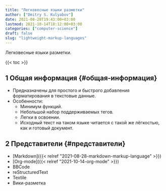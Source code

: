 ```yaml
---
title: "Легковесные языки разметки"
author: ["Dmitry S. Kulyabov"]
date: 2021-08-28T19:43:00+03:00
lastmod: 2021-10-14T18:12:00+03:00
categories: ["computer-science"]
draft: false
slug: "lightweight-markup-languages"
---
```


Легковесные языки разметки.

<!--more-->

{{< toc >}}


## <span class="section-num">1</span> Общая информация {#общая-информация}

-   Предназначены для простого и быстрого добавления форматирования в текстовые данные.
-   Особенности:
    -   Минимум функций.
    -   Небольшой набор поддерживаемых тегов.
    -   Легки в освоении.
    -   Исходный текст на таком языке читается с такой же лёгкостью, как и готовый документ.


## <span class="section-num">2</span> Представители {#представители}

-   [Markdown]({{< relref "2021-08-28-markdown-markup-language" >}})
-   [Org-mode]({{< relref "2021-10-14-org-mode" >}})
-   BBCode
-   reStructuredText
-   Textile
-   Вики-разметка
